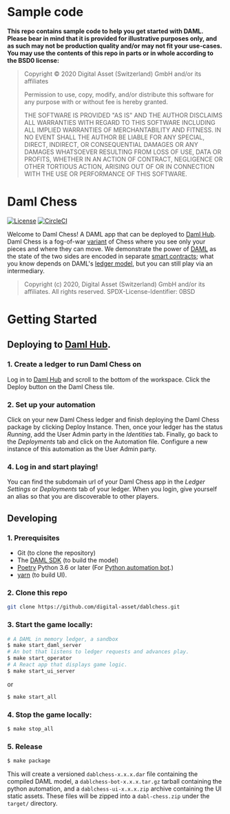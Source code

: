 # Sample code

**This repo contains sample code to help you get started with DAML. Please bear in mind that it is provided for illustrative purposes only, and as such may not be production quality and/or may not fit your use-cases. You may use the contents of this repo in parts or in whole according to the BSD0 license:**

> Copyright © 2020 Digital Asset (Switzerland) GmbH and/or its affiliates
>
> Permission to use, copy, modify, and/or distribute this software for any purpose with or without fee is hereby granted.
>
> THE SOFTWARE IS PROVIDED "AS IS" AND THE AUTHOR DISCLAIMS ALL WARRANTIES WITH REGARD TO THIS SOFTWARE INCLUDING ALL IMPLIED WARRANTIES OF MERCHANTABILITY AND FITNESS. IN NO EVENT SHALL THE AUTHOR BE LIABLE FOR ANY SPECIAL, DIRECT, INDIRECT, OR CONSEQUENTIAL DAMAGES OR ANY DAMAGES WHATSOEVER RESULTING FROM LOSS OF USE, DATA OR PROFITS, WHETHER IN AN ACTION OF CONTRACT, NEGLIGENCE OR OTHER TORTIOUS ACTION, ARISING OUT OF OR IN CONNECTION WITH THE USE OR PERFORMANCE OF THIS SOFTWARE.

# Daml Chess

[![License](https://img.shields.io/badge/License-Apache%202.0-blue.svg)](./LICENSE)
[![CircleCI](https://circleci.com/gh/digital-asset/dablchess.svg?style=svg)](https://circleci.com/gh/digital-asset/dablchess)

Welcome to Daml Chess! A DAML app that can be deployed to [Daml Hub](https://hub.daml.com/). Daml Chess is a fog-of-war [variant](https://en.wikipedia.org/wiki/Dark_chess) of Chess where you see only your pieces and where they can move. We demonstrate the power of [DAML](https://daml.com/) as the state of the two sides are encoded in separate [smart contracts](daml/Chess.daml); what you know depends on DAML's [ledger model](https://docs.daml.com/concepts/ledger-model/ledger-integrity.html), but you can still play via an intermediary.

> Copyright (c) 2020, Digital Asset (Switzerland) GmbH and/or its affiliates. All rights reserved. SPDX-License-Identifier: 0BSD

# Getting Started

## Deploying to [Daml Hub](https://hub.daml.com/).

### 1. Create a ledger to run Daml Chess on

Log in to [Daml Hub](https://hub.daml.com/) and scroll to the bottom of the workspace. Click the Deploy button on the Daml Chess tile.

### 2. Set up your automation

Click on your new Daml Chess ledger and finish deploying the Daml Chess package by clicking Deploy Instance. Then, once your ledger has the status _Running_, add the User Admin party in the _Identities_ tab. Finally, go back to the _Deployments_ tab and click on the Automation file. Configure a new instance of this automation as the User Admin party.

### 4. Log in and start playing!

You can find the subdomain url of your Daml Chess app in the _Ledger Settings_ or _Deployments_ tab of your ledger. When you login, give yourself an alias so that you are discoverable to other players.

## Developing

### 1. Prerequisites

- Git (to clone the repository)
- The [DAML SDK](https://docs.daml.com/getting-started/installation.html) (to build the model)
- [Poetry](https://python-poetry.org/) Python 3.6 or later (For [Python automation bot](https://hub.daml.com/docs).)
- [yarn](https://classic.yarnpkg.com/en/) (to build UI).

### 2. Clone this repo

```bash
git clone https://github.com/digital-asset/dablchess.git
```

### 3. Start the game locally:

```bash
# A DAML in memory ledger, a sandbox
$ make start_daml_server
# An bot that listens to ledger requests and advances play.
$ make start_operator
# A React app that displays game logic.
$ make start_ui_server
```

or

```bash
$ make start_all
```

### 4. Stop the game locally:

```bash
$ make stop_all
```

### 5. Release

```bash
$ make package
```

This will create a versioned `dablchess-x.x.x.dar` file containing the compiled DAML model, a `dablchess-bot-x.x.x.tar.gz` tarball containing the python automation, and a `dablchess-ui-x.x.x.zip` archive containing the UI static assets. These files will be zipped into a `dabl-chess.zip` under the `target/` directory.
